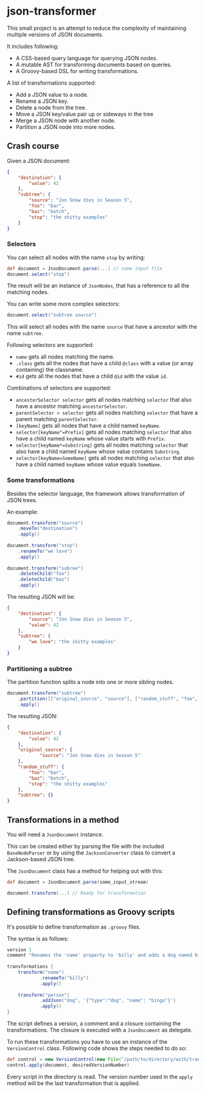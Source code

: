 # json-transformer
This small project is an attempt to reduce the complexity of maintaining multiple versions of JSON documents.

It includes following:

* A CSS-based query language for querying JSON nodes.
* A mutable AST for transforming documents based on queries.
* A Groovy-based DSL for writing transformations.

A list of transformations supported:

* Add a JSON value to a node.
* Rename a JSON key.
* Delete a node from the tree.
* Move a JSON key/value pair up or sideways in the tree
* Merge a JSON node with another node.
* Partition a JSON node into more nodes.
 

## Crash course

Given a JSON document:

```json
{
    "destination": {
        "value": 42
    },
    "subtree": {       
        "source": "Jon Snow dies in Season 5",
        "foo": "bar",
        "baz": "botch",
        "stop": "the shitty examples"
    }
}
```

### Selectors
You can select all nodes with the name `stop` by writing:

```groovy
def document = JsonDocument.parse(...) // some input file
document.select("stop")
```

The result will be an instance of `JsonNodes`, that has a reference to all the matching nodes.

You can write some more complex selectors:

```groovy
document.select("subtree source")
```

This will select all nodes with the name `source` that have a ancestor with the name `subtree`.

Following selectors are supported:

* `name` gets all nodes matching the name.
* `.class` gets all the nodes that have a child `@class` with a value (or array containing) the classname.
* `#id` gets all the nodes that have a child `@id` with the value `id`.

Combinations of selectors are supported:

* `ancestorSelector selector` gets all nodes matching `selector` that also have a ancestor matching `ancestorSelector`.
* `parentSelector > selector` gets all nodes matching `selector` that have a parent matching `parentSelector`.
* `[keyName]` gets all nodes that have a child named `keyName`. 
* `selector[keyName^=Prefix]` gets all nodes matching  `selector` that also have a child named `keyName` whose value starts with `Prefix`. 
* `selector[keyName*=Substring]` gets all nodes matching  `selector` that also have a child named `keyName` whose value contains `Substring`. 
* `selector[keyName=SomeName]` gets all nodes matching  `selector` that also have a child named `keyName` whose value equals `SomeName`. 
 
 
### Some transformations 

Besides the selector language, the framework allows transformation of JSON trees.

An example:

```groovy
document.transform("source")
    .moveTo("destination")
    .apply()
    
document.transform("stop")
    .renameTo("we love")
    .apply()
    
document.transform("subree")
    .deleteChild("foo")
    .deleteChild("baz")
    .apply()      
```

The resulting JSON will be:

```json
{
    "destination": {
        "source": "Jon Snow dies in Season 5",
        "value": 42
    },
    "subtree": {
        "we love": "the shitty examples"
    }
}
```


### Partitioning a subtree
The partition function splits a node into one or more sibling nodes.

```groovy
document.transform("subtree")
    .partition([["original_source", "source"], ["random_stuff", "foo", "baz", "stop"]])
    .apply()
```

The resulting JSON:
```json
{
    "destination": {
        "value": 42
    },
    "original_source": {
            "source": "Jon Snow dies in Season 5"
    },
    "random_stuff": {
        "foo": "bar",
        "baz": "botch",
        "stop": "the shitty examples"
    },
    "subtree": {}
}
```

## Transformations in a method

You will need a `JsonDocument` instance.
  
This can be created either by parsing the file with the included `BaseNodeParser` or by using the `JacksonConverter` 
class to convert a Jackson-based JSON tree.  

The `JsonDocument` class has a method for helping out with this:

```groovy
def document = JsonDocument.parse(some_input_stream)

document.transform(...) // Ready for transformation
```

## Defining transformations as Groovy scripts

It's possible to define transformation as `.groovy` files.

The syntax is as follows:

```groovy
version 1
comment "Renames the 'name' property to 'billy' and adds a dog named bingo."
 
transformations {
    transform("name")
            .renameTo("billy")
            .apply()
 
    transform("person")
            .addJson("dog", '{"type":"dog", "name": "bingo"}')
            .apply()
}
```

The script defines a version, a comment and a closure containing the transformations.
The closure is executed with a `JsonDocument` as delegate.  

To run these transformations you have to use an instance of the `VersionControl` class.
Following code shows the steps needed to do so:
                         
```groovy
def control = new VersionControl(new File("/path/to/directory/with/transformation scripts"))
control.apply(document, desiredVersionNumber)
```

Every script in the directory is read.
The version number used in the `apply` method will be the last transformation that is applied.
